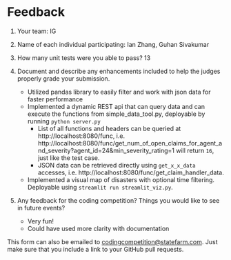# Feedback

1. Your team: IG
2. Name of each individual participating: Ian Zhang, Guhan Sivakumar
3. How many unit tests were you able to pass? 13
4. Document and describe any enhancements included to help the judges properly grade your submission.
    - Utilized pandas library to easily filter and work with json data for faster performance
    - Implemented a dynamic REST api that can query data and can execute the functions from simple_data_tool.py, deployable by running `python server.py`
      - List of all functions and headers can be queried at http://localhost:8080/func, i.e. http://localhost:8080/func/get_num_of_open_claims_for_agent_and_severity?agent_id=24&min_severity_rating=1 will return `16`, just like the test case.
      - JSON data can be retrieved directly using `get_x_x_data` accesses, i.e. http://localhost:8080/func/get_claim_handler_data.
    - Implemented a visual map of disasters with optional time filtering. Deployable using `streamlit run streamlit_viz.py`.

5. Any feedback for the coding competition? Things you would like to see in future events?
   - Very fun!
   - Could have used more clarity with documentation

This form can also be emailed to [codingcompetition@statefarm.com](mailto:codingcompetition@statefarm.com). Just make sure that you include a link to your GitHub pull requests.

